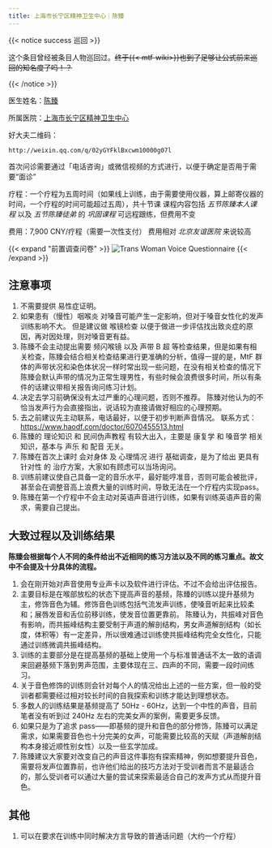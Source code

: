 ```yaml
---
title: 上海市长宁区精神卫生中心｜陈臻
---
```


{{< notice success 巡回 >}}

这个条目曾经被条目人物巡回过。~~终于{{< mtf-wiki>}}也到了足够让公式前来巡回的知名度了吗！？~~

{{< /notice >}}

医生姓名：[陈臻](https://www.haodf.com/doctor/6070455513.html)

所属医院：[上海市长宁区精神卫生中心](https://amap.com/place/B00156YKF5)

好大夫二维码：

```qrcode
http://weixin.qq.com/q/02yGYFklBxcwm10000g07l
```

首次问诊需要通过「电话咨询」或微信视频的方式进行，以便于确定是否用于需要“面诊”

疗程：一个疗程为五周时间（如果线上训练，由于需要使用仪器，算上邮寄仪器的时间，一个疗程的时间可能超过五周），共十节课
课程内容包括 _五节陈臻本人课程_ 以及 _五节陈臻徒弟_ 的 _巩固课程_
可远程跟练，但费用不变

费用：7,900 CNY/疗程（需要一次性支付）
费用相对 _北京友谊医院_ 来说较高

{{< expand "前置调查问卷" >}}
![Trans Woman Voice Questionnaire](TVQMtF-2021.jpg)
{{< /expand >}}

## 注意事项

1. 不需要提供 易性症证明。
1. 如果患有（慢性）咽喉炎 对嗓音可能产生一定影响，但对于嗓音女性化的发声训练影响不大。
   但是建议做 喉镜检查 以便于做进一步评估找出致炎症的原因，再对因处理，则对嗓音更有益。
1. 陈臻不会主动提出需要 频闪喉镜 以及 声带 B 超 等检查结果，但是如果有相关检查，陈臻会结合相关检查结果进行更准确的分析，值得一提的是，MtF 群体的声带状况和染色体状况一样时常出现一些问题，在没有相关检查的情况下陈臻会默认声带的情况为正常生理男性，有些时候会浪费很多时间，所以有条件的话建议带相关报告询问练习计划。
1. 决定去学习前确保没有太过严重的心理问题，否则不推荐。
   陈臻对他认为的不恰当发声行为会直接指出，说话较为直接请做好相应的心理预期。
1. 去之前建议先主动联系，电话最好，以便于初步判断声音情况。
   联系方式：<https://www.haodf.com/doctor/6070455513.html>
1. 陈臻的 理论知识 和 民间伪声教程 有较大出入，主要是 康复学 和 嗓音学 相关知识，基本与 声乐 和 配音 无关。
1. 陈臻在首次上课时 会对身体 及 心理情况 进行 基础调查，是为了给出 更具有针对性 的 治疗方案，大家如有顾虑可以当场询问。
1. 训练前建议使自己具备一定的音乐水平，最好能哼准音，否则可能会被批评，甚至会在调整音高上浪费大量的训练时间，导致无法在一个疗程内实现pass。
1. 陈臻在第一个疗程中不会主动对英语声音进行训练，如果有训练英语声音的需求，需要自己提出。

## 大致过程以及训练结果

**陈臻会根据每个人不同的条件给出不近相同的练习方法以及不同的练习重点。故文中不会提及十分具体的流程。**

1. 会在刚开始对声音使用专业声卡以及软件进行评估。不过不会给出评估报告。
1. 主要目标是在喉部放松的状态下提高声音的基频，陈臻的训练以提升基频为主，修饰音色为辅。修饰音色训练包括气流发声训练，使嗓音听起来比较柔和；展唇发音和舌位前移训练，使发音位置更靠前。
   陈臻认为，共振峰对音色有影响，而共振峰结构主要受制于声道的解剖结构，男女声道解剖结构（如长度，体积等）有一定差异，所以很难通过训练使共振峰结构完全女性化，只能通过训练微调共振峰结构。
1. 训练的主要部分是在提高基频的基础上使用一个与标准普通话不太一致的语调来回避基频下落到男声范围，主要体现在三、四声的不同，需要一段时间练习。
1. 关于音色修饰的训练则会针对每个人的情况给出上述的一些方案，但一般的受训者都需要经过相对较长时间的自我探索和训练才能达到理想状态。
1. 多数人的训练结果是基频提高了 50Hz - 60Hz，达到一个中性的声音，目前笔者没有听到过 240Hz 左右的完美女声的案例，需要更多反馈。
1. 如果只是为了追求 pass——即基频的提升和音色的部分修饰，陈臻可以满足需求，如果需要音色也十分完美的女声，可能需要比较高的天赋（声道解剖结构本身接近顺性别女性）以及一些玄学加成。
1. 陈臻建议大家要对改变自己的声音这件事抱有探索精神，例如想要提升音色，需要将发声位置靠前，也许他们给出的技巧方法对于受训者而言不是最适合的，那么受训者可以通过大量的尝试来探索最适合自己的发声方式从而提升音色。

## 其他

1. 可以在要求在训练中同时解决方言导致的普通话问题（大约一个疗程）
